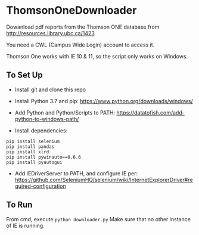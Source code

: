 # ThomsonOneDownloader


Dowanload pdf reports from the Thomson ONE database from
http://resources.library.ubc.ca/1423

You need a CWL (Campus Wide Login) account to access it.

Thomson One works with IE 10 & 11, so the script only works on Windows.

## To Set Up
* Install git and clone this repo

* Install Python 3.7 and pip:
https://www.python.org/downloads/windows/

* Add Python and Python/Scripts to PATH:
https://datatofish.com/add-python-to-windows-path/

* Install dependencies:

```
pip install selenium
pip install pandas
pip install xlrd
pip install pywinauto==0.6.6
pip install pyautogui
```

* Add IEDriverServer to PATH, and configure IE per:
https://github.com/SeleniumHQ/selenium/wiki/InternetExplorerDriver#required-configuration

## To Run
From cmd, execute `python downloader.py`
Make sure that no other instance of IE is running.


